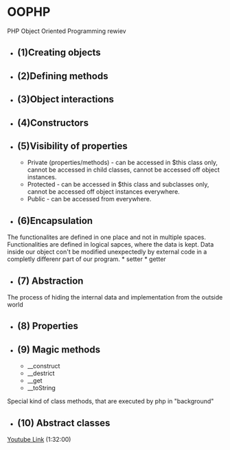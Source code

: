 # **OOPHP**
PHP Object Oriented Programming rewiev

* ## (1)Creating objects
* ## (2)Defining methods
* ## (3)Object interactions
* ## (4)Constructors
* ## (5)Visibility of properties
    * Private (properties/methods) - can be accessed in $this class only, cannot be accessed in child classes, cannot be accessed off object instances.
    * Protected - can be accessed in $this class and subclasses only, cannot be accessed off object instances everywhere.
    * Public - can be accessed from everywhere.
* ## (6)Encapsulation
The functionalites are defined in one place and not in multiple spaces. Functionalities are defined in logical sapces, where the data is kept. Data inside our object con't be modified unexpectedly by external code in a completly differenr part of our program. 
    * setter
    * getter
* ## (7) Abstraction
The process of hiding the internal data and implementation from the outside world
* ## (8) Properties
* ## (9) Magic methods
    * __construct
    * __destrict
    * __get
    * __toString<br>

Special kind of class methods, that are executed by php in "background"
* ## (10) Abstract classes 


[Youtube Link](https://www.youtube.com/watch?v=NyRWaQo1pZo) (1:32:00)